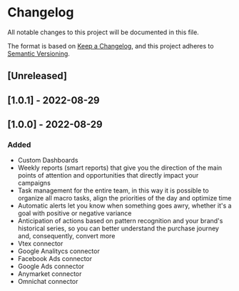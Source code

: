 # Changelog
All notable changes to this project will be documented in this file.

The format is based on [Keep a Changelog](https://keepachangelog.com/en/1.0.0/),
and this project adheres to [Semantic Versioning](https://semver.org/spec/v2.0.0.html).

## [Unreleased]

## [1.0.1] - 2022-08-29

## [1.0.0] - 2022-08-29
### Added
- Custom Dashboards
- Weekly reports (smart reports) that give you the direction of the main points of attention and opportunities that directly impact your campaigns
- Task management for the entire team, in this way it is possible to organize all macro tasks, align the priorities of the day and optimize time
- Automatic alerts let you know when something goes awry, whether it's a goal with positive or negative variance
- Anticipation of actions based on pattern recognition and your brand's historical series, so you can better understand the purchase journey and, consequently, convert more
- Vtex connector
- Google Analitycs connector
- Facebook Ads connector
- Google Ads connector
- Anymarket connector
- Omnichat connector
